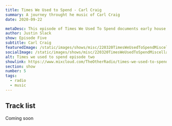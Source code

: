 ```yaml
---
title: Times We Used to Spend - Carl Craig
summary: A journey throught he music of Carl Craig
date: 2020-09-22

metaDesc: This episode of Times We Used To Spend documents early house through records from my collection from the 80s and early 90s.
author: Justin Slack
show: Episode Five
subtitle: Carl Craig
featuredImage: /static/images/shows/misc/220320TimesWeUsedToSpendMiscellania-small.jpg
socialImage: /static/images/shows/misc/220320TimesWeUsedToSpendMiscellania-small.jpg
alt: Times we used to spend episode two
showlink: https://www.mixcloud.com/TheOtherRadio/times-we-used-to-spend-miscellania-270820/
section: show
number: 5
tags:
  - radio
  - music
---
```


## Track list

Coming soon
